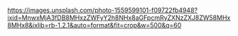 https://images.unsplash.com/photo-1559599101-f09722fb4948?ixid=MnwxMjA3fDB8MHxzZWFyY2h8NHx8aGFpcmRyZXNzZXJ8ZW58MHx8MHx8&ixlib=rb-1.2.1&auto=format&fit=crop&w=500&q=60